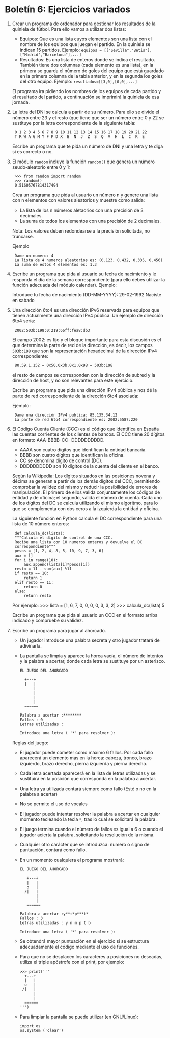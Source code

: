 # Boletín 6: Ejercicios variados

1. Crear un programa de ordenador para gestionar los resultados de la quiniela de fútbol. Para ello vamos a utilizar dos listas:

	* Equipos: Que es una lista cuyos elementos son una lista con el nombre de los equipos que juegan el partido. En la quiniela se indican 15 partidos. Ejemplo: 
	``equipos = [["Sevilla","Betis"],["Madrid","Barcelona"],...]``
	* Resultados: Es una lista de enteros donde se indica el resultado. También tiene dos columnas (cada elemento es una lista), en la primera se guarda el número de goles del equipo que está guardado en la primera columna de la tabla anterior, y en la segunda los goles del otro equipo. Ejemplo: 
	``resultados=[[3,0],[0,0],...]``

	El programa ira pidiendo los nombres de los equipos de cada partido y el resultado del partido, a continuación se imprimirá la quiniela de esa jornada.

2. La letra del DNI se calcula a partir de su número. Para ello se divide el número entre 23 y el resto (que tiene que ser un número entre 0 y 22 se sustituye por la letra
correspondiente de la siguiente tabla:

		0 1 2 3 4 5 6 7 8 9 10 11 12 13 14 15 16 17 18 19 20 21 22
		T R W A G M Y F P D X  B  N  J  Z  S  Q  V  H  L  C  K  E

	Escribe un programa que te pida un número de DNI y una letra y te diga si es correcto o no.

3. El módulo `random` incluye la función `random()` que genera un número seudo-aleatorio entre 0 y 1:
	
		>>> from random import random
		>>> random()
		0.51605767814317494

	Crea un programa que pida al usuario un número n y genere una lista con n elementos con valores aleatorios y muestre como salida:

	* La lista de los n números aletaorios con una precisión de 3 decimales.
	* La suma de todos los elementos con una precisión de 2 decimales.

	Nota: Los valores deben redondearse a la precisión solicitada, no truncarse.

	Ejemplo

		Dame un numero: 4
		La lista de 4 numeros aleatorios es: (0.123, 0.432, 0.335, 0.456)
		La suma de estos 4 elementos es: 1.3

4. Escribe un programa que pida al usuario su fecha de nacimiento y le responda el día de la semana correspondiente (para ello debes utilizar la función adecuada del módulo calendar). Ejemplo:

	Introduce tu fecha de nacimiento (DD-MM-YYYY): 29-02-1992
	Naciste en sabado

5. Una dirección 6to4 es una dirección IPv6 reservada para equipos que tienen actualmente una dirección IPv4 pública. Un ejemplo de dirección 6to4 sería:

		2002:503b:198:0:219:66ff:fea8:db3

	El campo 2002: es fijo y el bloque importante para esta discusión es el que determina la parte de red de la dirección, es decir, los campos `503b:198` que son la representación hexadecimal de la dirección IPv4 correspondiente:

		80.59.1.152 = 0x50.0x3b.0x1.0x98 = 503b:198

	el resto de campos se corresponden con la dirección de subred y la dirección de host, y no son relevantes para este ejercicio.

	Escribe un programa que pida una dirección IPv4 pública y nos dé la parte de red correspondiente de la dirección 6to4 asociada:

	Ejemplo:

		Dame una dirección IPv4 publica: 85.135.34.12
		La parte de red 6to4 correspondiente es: 2002:5587:220

6. El Código Cuenta Cliente (CCC) es el código que identifica en España las cuentas corrientes de los clientes de bancos. El CCC tiene 20 dígitos en formato AAA-BBBB-CC-
DDDDDDDDDD.

	* AAAA son cuatro dígitos que identifican la entidad bancaria.
	* BBBB son cuatro dígitos que identifican la oficina.
	* CC se denomina dígito de control (DC).
	* DDDDDDDDDD son 10 dígitos de la cuenta del cliente en el banco.

	Según la Wikipedia:
	Los dígitos situados en las posiciones novena y décima se generan a partir de los demás dígitos del CCC, permitiendo comprobar la validez del mismo
y reducir la posibilidad de errores de manipulación. El primero de ellos valida conjuntamente los códigos de entidad y de oficina; el segundo, valida el número de cuenta.
	Cada uno de los dígitos del DC se calcula utilizando el mismo algoritmo, para lo que se complementa con dos ceros a la izquierda la entidad y oficina.

	La siguiente función en Python calcula el DC correspondiente para una lista de 10 número enteros:

		def calcula_dc(lista):
		"""Calcula el dígito de control de una CCC.
		Recibe una lista con 10 numeros enteros y devuelve el DC
		correspondiente"""
		pesos = [1, 2, 4, 8, 5, 10, 9, 7, 3, 6]
		aux = []
		for i in range(10):
			aux.append(lista[i]*pesos[i])
		resto = 11 - sum(aux) %11
		if resto == 10:
			return 1
		elif resto == 11:
			return 0
		else:
			return resto

	Por ejemplo:
		>>> lista = [1, 6, 7, 0, 0, 0, 0, 3, 3, 2]
		>>> calcula_dc(lista)
		5

	Escribe un programa que pida al usuario un CCC en el formato arriba indicado y compruebe su validez.

7. Escribe un programa para jugar al ahorcado.

	* Un jugador introduce una palabra secreta y otro jugador tratará de adivinarla.
	* La pantalla se limpia y aparece la horca vacía, el número de intentos y la palabra a acertar, donde cada letra se sustituye por un asterisco.

		```
		EL JUEGO DEL AHORCADO

		  +---+
		  |	  |
		  	  |
		  	  |
		  	  |
		  	  |
		  ======

		Palabra a acertar :********
		Fallos : 0
		Letras utilizadas :

		Introduce una letra ( '*' para resolver ):
		```
	Reglas del juego:

	* El jugador puede cometer como máximo 6 fallos. Por cada fallo aparecerá un elemento más en la horca: cabeza, tronco, brazo izquierdo, brazo derecho,
pierna izquierda y pierna derecha.
	* Cada letra acertada aparecerá en la lista de letras utilizadas y se sustituirá en la posición que corresponda en la palabra a acertar.
	* Una letra ya utilizada contará siempre como fallo (Esté o no en la palabra a acertar)
	* No se permite el uso de vocales
	* El jugador puede intentar resolver la palabra a acertar en cualquier momento tecleando la tecla `*`, tras lo cual se solicitará la palabra.
	* El juego termina cuando el número de fallos es igual a 6 o cuando el jugador acierta la palabra, solicitando la resolución de la misma.
	* Cualquier otro carácter que se introduzca: numero o signo de puntuación, contará como fallo.
	* En un momento cualquiera el programa mostrará:

		```
		EL JUEGO DEL AHORCADO

		   +---+
		   |   |
		   o   |
		  /|   |
		       |
		       |
		   ======

		Palabra a acertar :y**t*p***t*
		Fallos : 3
		Letras utilizadas : y n m p t b 

		Introduce una letra ( '*' para resolver ):
		```

	* Se obtendrá mayor puntuación en el ejercicio si se estructura adecuadamente el código mediante el uso de funciones.
	* Para que no se desplacen los caracteres a posiciones no deseadas, utiliza el triple apóstrofe con el print, por ejemplo:

		```
		>>> print('''
		  +---+
		  |	  |
		  o	  |
		 /|	  |
		  	  |
		  	  |
		  ======
		''')
		```

	* Para limpiar la pantalla se puede utilizar (en GNU/Linux):
		
		 
		```
		import os
		os.system ('clear')
		```


